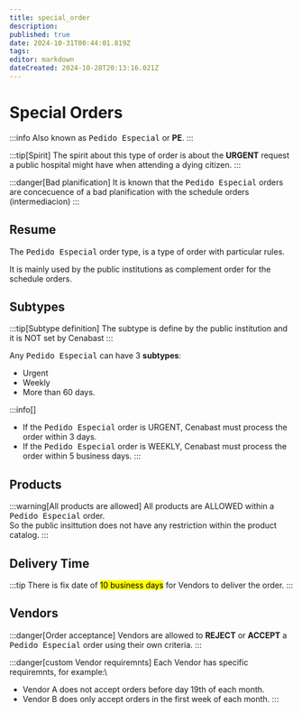 ```yaml
---
title: special_order
description: 
published: true
date: 2024-10-31T00:44:01.819Z
tags: 
editor: markdown
dateCreated: 2024-10-28T20:13:16.021Z
---
```


# Special Orders 

:::info
Also known as <kbd>Pedido Especial</kbd> or **PE**.
:::

:::tip[Spirit]
The spirit about this type of order is about the **URGENT** request a public hospital might have when attending a dying citizen.
:::

:::danger[Bad planification]
It is known that the <kbd>Pedido Especial</kbd> orders are concecuence of a bad planification with the schedule orders (intermediacion)
:::

## Resume

The <kbd>Pedido Especial</kbd> order type, is a type of order with particular rules.

It is mainly used by the public institutions as complement order for the schedule orders.

## Subtypes

:::tip[Subtype definition]
The subtype is define by the public institution and it is NOT set by Cenabast
:::

Any <kbd>Pedido Especial</kbd> can have 3 **subtypes**:

- Urgent
- Weekly
- More than 60 days.

:::info[]
- If the <kbd>Pedido Especial</kbd> order is URGENT, Cenabast must process the order within 3 days.
- If the <kbd>Pedido Especial</kbd> order is WEEKLY, Cenabast must process the order within 5 business days.
:::

## Products

:::warning[All products are allowed]
All products are ALLOWED within a <kbd>Pedido Especial</kbd> order.\
So the public insittution does not have any restriction within the product catalog. 
:::

## Delivery Time

:::tip
There is fix date of <mark>10 business days</mark> for Vendors to deliver the order.
:::

## Vendors

:::danger[Order acceptance]
Vendors are allowed to **REJECT** or **ACCEPT** a <kbd>Pedido Especial</kbd> order using their own criteria. 
:::

:::danger[custom Vendor requiremnts]
Each Vendor has specific requiremnts, for example:\

- Vendor A does not accept orders before day 19th of each month.
- Vendor B does only accept orders in the first week of each month.
:::